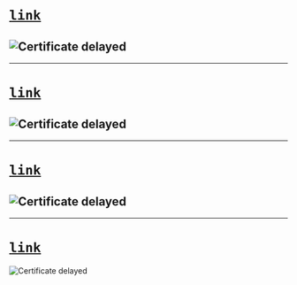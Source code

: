 # [`link`](https://www.udemy.com/certificate/UC-1481907c-9631-400e-b745-d29df7f075f9/)
![Certificate delayed](https://udemy-certificate.s3.amazonaws.com/image/UC-1481907c-9631-400e-b745-d29df7f075f9.jpg)
---
---
# [`link`](https://www.udemy.com/certificate/UC-0dd2d104-acef-40b3-a9a1-961965da9ae5/)
![Certificate delayed](https://udemy-certificate.s3.amazonaws.com/image/UC-0dd2d104-acef-40b3-a9a1-961965da9ae5.jpg)
---
---
# [`link`](https://www.udemy.com/certificate/UC-fe2ee5a9-96f5-473c-b354-a23f7a327aa5/)
![Certificate delayed](https://udemy-certificate.s3.amazonaws.com/image/UC-fe2ee5a9-96f5-473c-b354-a23f7a327aa5.jpg)
---
---
# [`link`](https://www.udemy.com/certificate/UC-03751d33-f249-490b-bd63-a008753d534f/)
![Certificate delayed](https://udemy-certificate.s3.amazonaws.com/image/UC-03751d33-f249-490b-bd63-a008753d534f.jpg)
